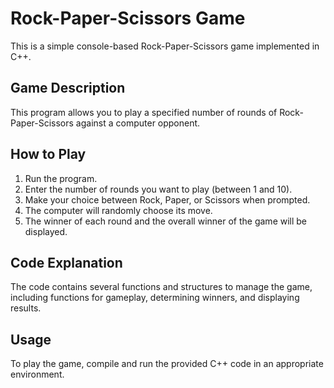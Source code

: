 # Rock-Paper-Scissors Game

This is a simple console-based Rock-Paper-Scissors game implemented in C++.

## Game Description

This program allows you to play a specified number of rounds of Rock-Paper-Scissors against a computer opponent.

## How to Play

1. Run the program.
2. Enter the number of rounds you want to play (between 1 and 10).
3. Make your choice between Rock, Paper, or Scissors when prompted.
4. The computer will randomly choose its move.
5. The winner of each round and the overall winner of the game will be displayed.

## Code Explanation

The code contains several functions and structures to manage the game, including functions for gameplay, determining winners, and displaying results.

## Usage

To play the game, compile and run the provided C++ code in an appropriate environment.
